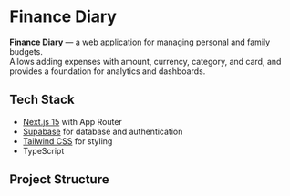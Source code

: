 # Finance Diary

**Finance Diary** — a web application for managing personal and family budgets.  
Allows adding expenses with amount, currency, category, and card, and provides a foundation for analytics and dashboards.

## Tech Stack

- [Next.js 15](https://nextjs.org/) with App Router
- [Supabase](https://supabase.com/) for database and authentication
- [Tailwind CSS](https://tailwindcss.com/) for styling
- TypeScript

## Project Structure
